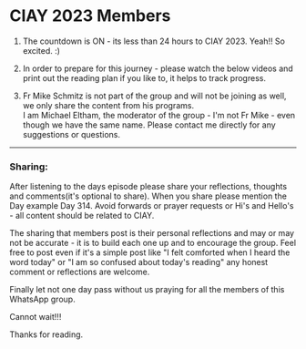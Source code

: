 
# CIAY 2023 Members

1. The countdown is ON - its less than 24 hours to CIAY 2023. Yeah!! So excited. :)

2. In order to prepare for this journey - please watch the below videos and print out the reading plan if you like to, it helps to track progress.

3. Fr Mike Schmitz is not part of the group and will not be joining as well, we only share the content from his programs.  
  I am Michael Eltham, the moderator of the group - I'm not Fr Mike - even though we have the same name. 
  Please contact me directly for any suggestions or questions. 


---

### Sharing: 

After listening to the days episode please share your reflections, thoughts and comments(it's optional to share). When you share please mention the Day example Day 314.
Avoid forwards or prayer requests or Hi's and Hello's - all content should be related to CIAY. 

The sharing that members post is their personal reflections and may or may not be accurate - it is to build each one up and to encourage the group.
Feel free to post even if it's a simple post like "I felt comforted when I heard the word today" or "I am so confused about today's reading" any honest comment or reflections are welcome.  

Finally let not one day pass without us praying for all the members of this WhatsApp group.

Cannot wait!!! 

Thanks for reading. 

